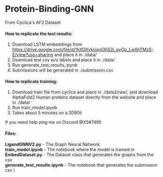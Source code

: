 # Protein-Binding-GNN
From Cyclica's AF2 Dataset

#### How to replicate the test results:
1. Download LSTM embeddings from https://drive.google.com/file/d/1hXDXvksjqoI3hS2i_pyOp_Lw6hTMzS-E/view?usp=sharing and place it in ./data/
2. Download test csv w/o labels and place it in ./data/
2. Run generate_test_results_ipynb
3. Submissions will be generated in ./submission.csv

#### How to replicate training:
1. Download train file from cyclica and place in ./data2/raw/, and download AlphaFold2 Human proteins dataset directly from the website and place in ./data/
2. Run train_model.ipynb 
3. Takes about 5 minutes on a 3090ti 

If you need help ping me on Discord @X5#7495

#### Files:
**LigandGNNV2.py** - The Graph Neural Network \
**train_model.ipynb** - The notebook where the model is trained in \
**EmbedDataset.py** - The Dataset class that generates the graphs from the csv \
**generate_test_results.ipynb** - The notebook that generates the submission csv \
